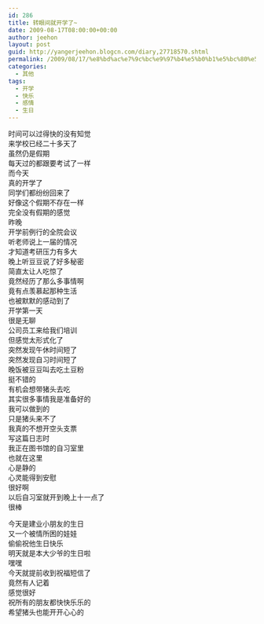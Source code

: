 ```yaml
---
id: 286
title: 转眼间就开学了~
date: 2009-08-17T08:00:00+00:00
author: jeehon
layout: post
guid: http://yangerjeehon.blogcn.com/diary,27718570.shtml
permalink: /2009/08/17/%e8%bd%ac%e7%9c%bc%e9%97%b4%e5%b0%b1%e5%bc%80%e5%ad%a6%e4%ba%86/
categories:
  - 其他
tags:
  - 开学
  - 快乐
  - 感情
  - 生日
---
```

时间可以过得快的没有知觉  
来学校已经二十多天了  
虽然仍是假期  
每天过的都跟要考试了一样  
而今天  
真的开学了  
同学们都纷纷回来了  
好像这个假期不存在一样  
完全没有假期的感觉  
昨晚  
开学前例行的全院会议  
听老师说上一届的情况  
才知道考研压力有多大  
晚上听豆豆说了好多秘密  
简直太让人吃惊了  
竟然经历了那么多事情啊  
竟有点羡慕起那种生活  
也被默默的感动到了  
开学第一天  
很是无聊  
公司员工来给我们培训  
但感觉太形式化了  
突然发现午休时间短了  
突然发现自习时间短了  
晚饭被豆豆叫去吃土豆粉  
挺不错的  
有机会想带猪头去吃  
其实很多事情我是准备好的  
我可以做到的  
只是猪头来不了  
我真的不想开空头支票  
写这篇日志时  
我正在图书馆的自习室里  
也就在这里  
心是静的  
心灵能得到安慰  
很好啊  
以后自习室就开到晚上十一点了  
很棒

今天是建业小朋友的生日  
又一个被情所困的娃娃  
偷偷祝他生日快乐  
明天就是本大少爷的生日啦  
嘿嘿  
今天就提前收到祝福短信了  
竟然有人记着  
感觉很好  
祝所有的朋友都快快乐乐的  
希望猪头也能开开心心的